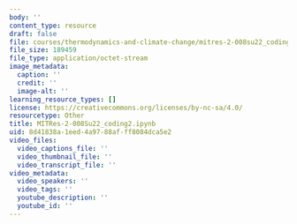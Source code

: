 ```yaml
---
body: ''
content_type: resource
draft: false
file: courses/thermodynamics-and-climate-change/mitres-2-008su22_coding2.ipynb
file_size: 189459
file_type: application/octet-stream
image_metadata:
  caption: ''
  credit: ''
  image-alt: ''
learning_resource_types: []
license: https://creativecommons.org/licenses/by-nc-sa/4.0/
resourcetype: Other
title: MITRes-2-008Su22_coding2.ipynb
uid: 8d41838a-1eed-4a97-88af-ff8084dca5e2
video_files:
  video_captions_file: ''
  video_thumbnail_file: ''
  video_transcript_file: ''
video_metadata:
  video_speakers: ''
  video_tags: ''
  youtube_description: ''
  youtube_id: ''
---
```


